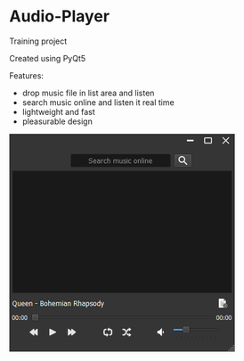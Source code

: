 # Audio-Player
Training project

Created using PyQt5

Features:
  - drop music file in list area and listen
  - search music online and listen it real time
  - lightweight and fast
  - pleasurable design

![alt text](https://raw.githubusercontent.com/bugsbringer/Audio-Player/master/data/screenshot.png)
